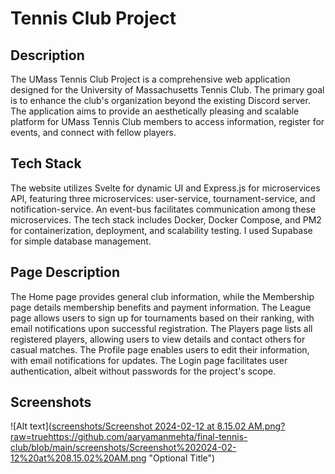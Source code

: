 # Tennis Club Project

## Description
The UMass Tennis Club Project is a comprehensive web application designed for the University of Massachusetts Tennis Club. The primary goal is to enhance the club's organization beyond the existing Discord server. The application aims to provide an aesthetically pleasing and scalable platform for UMass Tennis Club members to access information, register for events, and connect with fellow players.

## Tech Stack
The website utilizes Svelte for dynamic UI and Express.js for microservices API, featuring three microservices: user-service, tournament-service, and notification-service. An event-bus facilitates communication among these microservices. The tech stack includes Docker, Docker Compose, and PM2 for containerization, deployment, and scalability testing. I used Supabase for simple database management. 

## Page Description
The Home page provides general club information, while the Membership page details membership benefits and payment information. The League page allows users to sign up for tournaments based on their ranking, with email notifications upon successful registration. The Players page lists all registered players, allowing users to view details and contact others for casual matches. The Profile page enables users to edit their information, with email notifications for updates. The Login page facilitates user authentication, albeit without passwords for the project's scope.

## Screenshots
![Alt text]([screenshots/Screenshot 2024-02-12 at 8.15.02 AM.png?raw=true](https://github.com/aaryamanmehta/final-tennis-club/blob/main/screenshots/Screenshot%202024-02-12%20at%208.15.02%20AM.png)https://github.com/aaryamanmehta/final-tennis-club/blob/main/screenshots/Screenshot%202024-02-12%20at%208.15.02%20AM.png "Optional Title")
